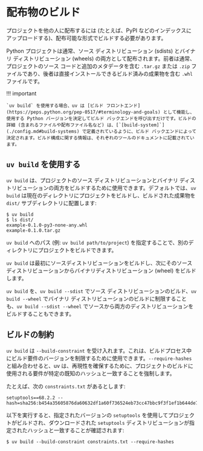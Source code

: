 # 配布物のビルド

プロジェクトを他の人に配布するには (たとえば、PyPI などのインデックスにアップロードする)、配布可能な形式でビルドする必要があります。

Python プロジェクトは通常、ソース ディストリビューション (sdists) とバイナリ ディストリビューション (wheels) の両方として配布されます。前者は通常、プロジェクトのソース コードと追加のメタデータを含む `.tar.gz` または `.zip` ファイルであり、後者は直接インストールできるビルド済みの成果物を含む `.whl` ファイルです。

!!! important

    `uv build` を使用する場合、uv は [ビルド フロントエンド](https://peps.python.org/pep-0517/#terminology-and-goals) として機能し、使用する Python バージョンを決定してビルド バックエンドを呼び出すだけです。ビルドの詳細 (含まれるファイルや配布ファイル名など) は、[`[build-system]`](./config.md#build-systems) で定義されているように、ビルド バックエンドによって決定されます。ビルド構成に関する情報は、それぞれのツールのドキュメントに記載されています。

## `uv build` を使用する

`uv build` は、プロジェクトのソース ディストリビューションとバイナリ ディストリビューションの両方をビルドするために使用できます。デフォルトでは、`uv build` は現在のディレクトリにプロジェクトをビルドし、ビルドされた成果物を `dist/` サブディレクトリに配置します:

```console
$ uv build
$ ls dist/
example-0.1.0-py3-none-any.whl
example-0.1.0.tar.gz
```

`uv build` へのパス (例: `uv build path/to/project`) を指定することで、別のディレクトリにプロジェクトをビルドできます。

`uv build` は最初にソースディストリビューションをビルドし、次にそのソースディストリビューションからバイナリディストリビューション (wheel) をビルドします。

`uv build` を、`uv build --sdist` でソース ディストリビューションのビルド、`uv build --wheel` でバイナリ ディストリビューションのビルドに制限することも、`uv build --sdist --wheel` でソースから両方のディストリビューションをビルドすることもできます。

## ビルドの制約

`uv build` は `--build-constraint` を受け入れます。これは、ビルドプロセス中にビルド要件のバージョンを制限するために使用できます。`--require-hashes` と組み合わせると、uv は、再現性を確保するために、プロジェクトのビルドに使用される要件が特定の既知のハッシュと一致することを強制します。

たとえば、次の `constraints.txt` があるとします:

```text
setuptools==68.2.2 --hash=sha256:b454a35605876da60632df1a60f736524eb73cc47bbc9f3f1ef1b644de74fd2a
```

以下を実行すると、指定されたバージョンの `setuptools` を使用してプロジェクトがビルドされ、ダウンロードされた `setuptools` ディストリビューションが指定されたハッシュと一致することが確認されます:

```console
$ uv build --build-constraint constraints.txt --require-hashes
```
